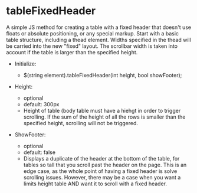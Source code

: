 # tableFixedHeader
A simple JS method for creating a table with a fixed header that doesn't use floats or absolute positioning, or any special markup.
Start with a basic table structure, including a thead element. Widths specified in the thead will be carried into the new "fixed" layout. The scrollbar width is taken into account if the table is larger than the specified height.

* Initialize:
  * $(string element).tableFixedHeader(int height, bool showFooter);

* Height:
  * optional
  * default: 300px
  * Height of table (body table must have a hiehgt in order to trigger scrolling. If the sum of the height of all the rows is smaller than the specified height, scrolling will not be triggered.

* ShowFooter:
  * optional
  * default: false
  * Displays a duplicate of the header at the bottom of the table, for tables so tall that you scroll past the header on the page. This is an edge case, as the whole point of having a fixed header is solve scrolling issues. However, there may be a case when you want a limits height table AND want it to scroll with a fixed header.
